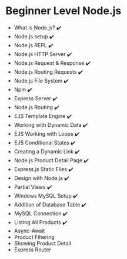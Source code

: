 # Beginner Level Node.js
- What is Node.js? :heavy_check_mark:
- Node.js setup :heavy_check_mark:
- Node.js REPL :heavy_check_mark:
- Node.js HTTP Server :heavy_check_mark:
- Node.js Request & Response :heavy_check_mark:
- Node.js Routing Requests :heavy_check_mark:
- Node.js File System :heavy_check_mark:
- Npm :heavy_check_mark:
- Express Server :heavy_check_mark:
- Node.js Routing :heavy_check_mark:
- EJS Template Engine :heavy_check_mark: 
- Working with Dynamic Data :heavy_check_mark:
- EJS Working with Loops :heavy_check_mark:
- EJS Conditional States :heavy_check_mark:
- Creating a Dynamic Link :heavy_check_mark:
- Node.js Product Detail Page :heavy_check_mark:
- Express.js Static Files :heavy_check_mark:
- Design with Node.js :heavy_check_mark:
- Partial Views :heavy_check_mark:
- Windows MySQL Setup :heavy_check_mark:
- Addition of Database Table :heavy_check_mark:
- MySQL Connection :heavy_check_mark:
- Listing All Products :heavy_check_mark:
- Async-Await
- Product Filtering
- Showing Product Detail
- Express Router